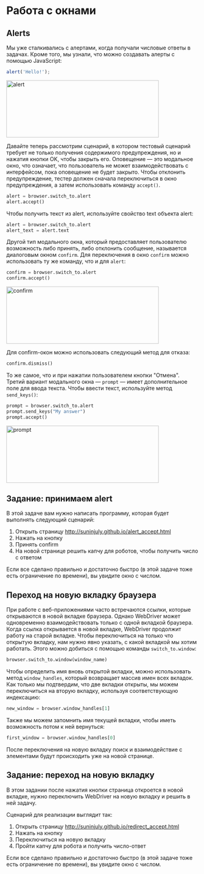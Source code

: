 # Работа с окнами

## Alerts

Мы уже сталкивались с алертами, когда получали числовые ответы в задачах. Кроме того, мы узнали, что можно
создавать алерты с помощью JavaScript:

```javascript
alert('Hello!');
```

<img src="img/alert.png" width="400" height="150" alt="alert">

Давайте теперь рассмотрим сценарий, в котором тестовый сценарий требует не только получения содержимого предупреждения,
но и нажатия кнопки OK, чтобы закрыть его. Оповещение — это модальное окно, что означает, что пользователь не может
взаимодействовать с интерфейсом, пока оповещение не будет закрыто. Чтобы отклонить предупреждение, тестер должен сначала
переключиться в окно предупреждения, а затем использовать команду `accept()`.

```python
alert = browser.switch_to.alert
alert.accept()
```

Чтобы получить текст из alert, используйте свойство text объекта alert:

```python
alert = browser.switch_to.alert
alert_text = alert.text
```

Другой тип модального окна, который предоставляет пользователю возможность либо принять, либо отклонить сообщение,
называется диалоговым окном `confirm`. Для переключения в окно `confirm` можно использовать ту же команду, что и
для `alert`:

```python
confirm = browser.switch_to.alert
confirm.accept()
```

<img src="img/confirm.png" width="400" height="150" alt="confirm">

Для confirm-окон можно использовать следующий метод для отказа:

```python
confirm.dismiss()
```

То же самое, что и при нажатии пользователем кнопки "Отмена".
Третий вариант модального окна — `prompt` — имеет дополнительное поле для ввода текста. Чтобы ввести текст, используйте
метод `send_keys()`:

```python
prompt = browser.switch_to.alert
prompt.send_keys("My answer")
prompt.accept()
```

<img src="img/prompt.png" width="400" height="150" alt="prompt">

## Задание: принимаем alert

В этой задаче вам нужно написать программу, которая будет выполнять следующий сценарий:

1. Открыть страницу http://suninjuly.github.io/alert_accept.html
2. Нажать на кнопку
3. Принять confirm
4. На новой странице решить капчу для роботов, чтобы получить число с ответом

Если все сделано правильно и достаточно быстро (в этой задаче тоже есть ограничение по времени), вы увидите окно с
числом.

## Переход на новую вкладку браузера

При работе с веб-приложениями часто встречаются ссылки, которые открываются в новой вкладке браузера. Однако WebDriver
может одновременно взаимодействовать только с одной вкладкой браузера. Когда ссылка открывается в новой вкладке,
WebDriver продолжит работу на старой вкладке. Чтобы переключиться на только что открытую вкладку, нам нужно явно
указать, с какой вкладкой мы хотим работать. Этого можно добиться с помощью команды `switch_to.window`:

```python
browser.switch_to.window(window_name)
```

Чтобы определить имя вновь открытой вкладки, можно использовать метод `window_handles`, который возвращает массив имен
всех вкладок. Как только мы подтвердим, что две вкладки открыты, мы можем переключиться на вторую вкладку, используя
соответствующую индексацию:

```python
new_window = browser.window_handles[1]
```

Также мы можем запомнить имя текущей вкладки, чтобы иметь возможность потом к ней вернуться:

```python
first_window = browser.window_handles[0]
```

После переключения на новую вкладку поиск и взаимодействие с элементами будут происходить уже на новой странице.

## Задание: переход на новую вкладку

В этом задании после нажатия кнопки страница откроется в новой вкладке, нужно переключить WebDriver на новую вкладку и
решить в ней задачу.

Сценарий для реализации выглядит так:

1. Открыть страницу http://suninjuly.github.io/redirect_accept.html
2. Нажать на кнопку
3. Переключиться на новую вкладку
4. Пройти капчу для робота и получить число-ответ

Если все сделано правильно и достаточно быстро (в этой задаче тоже есть ограничение по времени), вы увидите окно с
числом.

